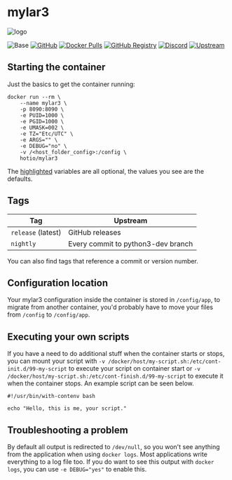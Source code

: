 # mylar3

![logo](https://hotio.dev/img/mylar3.png)

![Base](https://img.shields.io/badge/base-alpine-blue)
[![GitHub](https://img.shields.io/badge/source-github-lightgrey)](https://github.com/hotio/docker-mylar3)
[![Docker Pulls](https://img.shields.io/docker/pulls/hotio/mylar3)](https://hub.docker.com/r/hotio/mylar3)
[![GitHub Registry](https://img.shields.io/badge/registry-ghcr.io-blue)](https://github.com/users/hotio/packages/container/package/mylar3)
[![Discord](https://img.shields.io/discord/610068305893523457?color=738ad6&label=discord&logo=discord&logoColor=white)](https://discord.gg/3SnkuKp)
[![Upstream](https://img.shields.io/badge/upstream-project-yellow)](https://github.com/mylar3/mylar3)

## Starting the container

Just the basics to get the container running:

```shell hl_lines="4 5 6 7 8 9"
docker run --rm \
    --name mylar3 \
    -p 8090:8090 \
    -e PUID=1000 \
    -e PGID=1000 \
    -e UMASK=002 \
    -e TZ="Etc/UTC" \
    -e ARGS="" \
    -e DEBUG="no" \
    -v /<host_folder_config>:/config \
    hotio/mylar3
```

The [highlighted](https://hotio.dev/containers/mylar3) variables are all optional, the values you see are the defaults.

## Tags

| Tag                | Upstream                           |
| -------------------|------------------------------------|
| `release` (latest) | GitHub releases                    |
| `nightly`          | Every commit to python3-dev branch |

You can also find tags that reference a commit or version number.

## Configuration location

Your mylar3 configuration inside the container is stored in `/config/app`, to migrate from another container, you'd probably have to move your files from `/config` to `/config/app`.

## Executing your own scripts

If you have a need to do additional stuff when the container starts or stops, you can mount your script with `-v /docker/host/my-script.sh:/etc/cont-init.d/99-my-script` to execute your script on container start or `-v /docker/host/my-script.sh:/etc/cont-finish.d/99-my-script` to execute it when the container stops. An example script can be seen below.

```shell
#!/usr/bin/with-contenv bash

echo "Hello, this is me, your script."
```

## Troubleshooting a problem

By default all output is redirected to `/dev/null`, so you won't see anything from the application when using `docker logs`. Most applications write everything to a log file too. If you do want to see this output with `docker logs`, you can use `-e DEBUG="yes"` to enable this.
